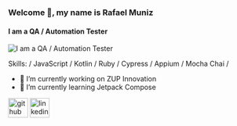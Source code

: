 ### Welcome 👋, my name is Rafael Muniz
#### I am a QA / Automation Tester
![I am a QA / Automation Tester](https://dynamicaconsultoria.com.br/wp-content/uploads/2020/08/qa_menor.jpg)


Skills: / JavaScript / Kotlin / Ruby / Cypress / Appium / Mocha Chai /

- 🔭 I’m currently working on ZUP Innovation 
- 🌱 I’m currently learning Jetpack Compose 


[<img src='https://cdn-icons-png.flaticon.com/512/1322/1322104.png' alt='github' height='40'>](https://github.com/rafamuvi)  [<img src='https://cdn-icons-png.flaticon.com/512/174/174857.png' alt='linkedin' height='40'>](https://www.linkedin.com/in/rafael-muniz-vieira-b4239751//)  

